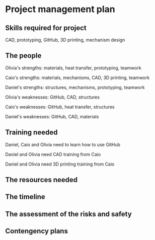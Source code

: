# Project management plan

## Skills required for project

CAD, prototyping, GitHub, 3D printing, mechanism design


## The people


Olivia's strengths: materials, heat transfer, prototyping, teamwork

Caio's strengths: materials, mechanisms, CAD, 3D printing, teamwork

Daniel's strengths: structures, mechanisms, prototyping, teamwork


Olivia's weaknesses: GitHub, CAD, structures

Caio's weaknesses: GitHub, heat transfer, structures

Daniel's weaknesses: GitHub, CAD, materials


## Training needed

Daniel, Caio and Olivia need to learn how to use GitHub

Daniel and Olivia need CAD training from Caio

Daniel and Olivia need 3D printing training from Caio


## The resources needed



## The timeline



## The assessment of the risks and safety



## Contengency plans
